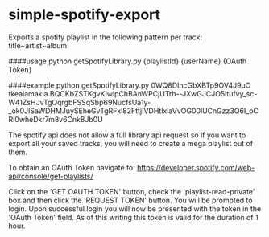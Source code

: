 # simple-spotify-export
Exports a spotify playlist in the following pattern per track: title~artist~album

####usage
python getSpotifyLibrary.py {playlistId} {userName} {OAuth Token}

####example
python getSpotifyLibrary.py 0WQ8DIncGbXBTp9OV4J9uO tkealamakia  BQCKbZSTKgvKIwlpChBAnWPCjUTrh--JXwGJCJO5ltufvy_sc-W41ZsHJvTgQqrgbFSSqSbp69NucfsUa1y-_ok0JISaWDHMJuySEheGvTgRFxl82FttjIVDHtlxlaVvOG00lUCnGzz3Q6I_oCRi0wheDkr7m8v6Cnk8Jb0U

The spotify api does not allow a full library api request so if you want to export all your saved tracks, you will need to create a mega playlist out of them.

To obtain an OAuth Token navigate to: https://developer.spotify.com/web-api/console/get-playlists/

Click on the 'GET OAUTH TOKEN' button, check the 'playlist-read-private' box and then click the 'REQUEST TOKEN' button.  You will be prompted to login.  Upon successful login you will now be presented with the token in the 'OAuth Token' field. As of this writing this token is valid for the duration of 1 hour.
